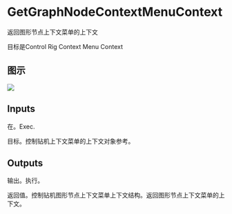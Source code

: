 # GetGraphNodeContextMenuContext

返回图形节点上下文菜单的上下文

目标是Control Rig Context Menu Context

## 图示

![]($-20221218-18324559.png)

## Inputs

在。Exec.

目标。控制钻机上下文菜单的上下文对象参考。 

## Outputs

输出。执行。

返回值。控制钻机图形节点上下文菜单上下文结构。返回图形节点上下文菜单的上下文。
